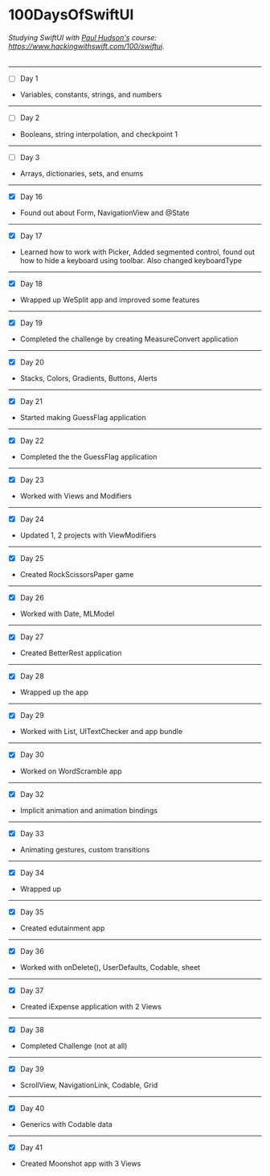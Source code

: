 # 100DaysOfSwiftUI

###### Studying SwiftUI with [Paul Hudson's](https://github.com/twostraws) course: https://www.hackingwithswift.com/100/swiftui.
---
- [ ] Day 1
- Variables, constants, strings, and numbers
---
- [ ] Day 2
- Booleans, string interpolation, and checkpoint 1
---
- [ ] Day 3
- Arrays, dictionaries, sets, and enums
---
- [X] Day 16
- Found out about Form, NavigationView and @State
---
- [X] Day 17
- Learned how to work with Picker, Added segmented control, found out how to hide a keyboard using toolbar. Also changed keyboardType
---
- [X] Day 18
- Wrapped up WeSplit app and improved some features
---
- [X] Day 19
- Completed the challenge by creating MeasureConvert application
---
- [X] Day 20
- Stacks, Colors, Gradients, Buttons, Alerts
---
- [X] Day 21
- Started making GuessFlag application
---
- [X] Day 22
- Completed the the GuessFlag application
---
- [X] Day 23
- Worked with Views and Modifiers
---
- [X] Day 24
- Updated 1, 2 projects with ViewModifiers
---
- [X] Day 25
- Created RockScissorsPaper game
---
- [X] Day 26
- Worked with Date, MLModel
---
- [X] Day 27
- Created BetterRest application
---
- [X] Day 28
- Wrapped up the app
---
- [X] Day 29
- Worked with List, UITextChecker and app bundle
---
- [X] Day 30
- Worked on WordScramble app
---
- [X] Day 32
- Implicit animation and animation bindings
---
- [X] Day 33
- Animating gestures, custom transitions
---
- [X] Day 34
- Wrapped up
---
- [X] Day 35
- Created edutainment app
---
- [X] Day 36
- Worked with onDelete(), UserDefaults, Codable, sheet
---
- [X] Day 37
- Created iExpense application with 2 Views
---
- [X] Day 38
- Completed Challenge (not at all)
---
- [X] Day 39
- ScrollView, NavigationLink, Codable, Grid
---
- [X] Day 40
- Generics with Codable data
---
- [X] Day 41
- Created Moonshot app with 3 Views
